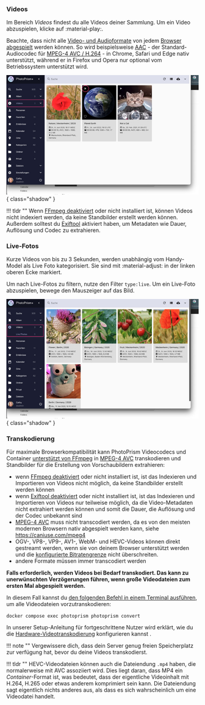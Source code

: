### Videos ###
Im Bereich *Videos* findest du alle Videos deiner Sammlung. Um ein Video abzuspielen, klicke auf :material-play:.

Beachte, dass nicht alle [Video- und Audioformate](https://caniuse.com/?search=video%20format) von jedem [Browser abgespielt](https://docs.photoprism.app/getting-started/troubleshooting/browsers/) werden können. 
So wird beispielsweise [AAC](https://caniuse.com/aac) - der Standard-Audiocodec für [MPEG-4 AVC / H.264](https://caniuse.com/mpeg4) - in Chrome, Safari und Edge nativ unterstützt, 
während er in Firefox und Opera nur optional vom Betriebssystem unterstützt wird.

![Screenshot](img/videos-german.jpg){ class="shadow" }

!!! tldr ""
    Wenn [FFmpeg deaktiviert](../settings/advanced.md#deaktiviere-ffmpeg) oder nicht installiert ist, können Videos nicht indexiert werden, da keine Standbilder erstellt werden können.
    Außerdem solltest du [Exiftool](../settings/advanced.md#deaktiviere-exiftool) aktiviert haben, um Metadaten wie Dauer, Auflösung und Codec zu extrahieren.

### Live-Fotos ###
Kurze Videos von bis zu 3 Sekunden, werden unabhängig vom Handy-Model als Live Foto kategorisiert.
Sie sind mit :material-adjust: in der linken oberen Ecke markiert.

Um nach Live-Fotos zu filtern, nutze den Filter `type:live`. Um ein Live-Foto abzuspielen, bewege den Mauszeiger auf das Bild.

![Screenshot](img/live-photo-german.jpg){ class="shadow" }

### Transkodierung ###

Für maximale Browserkompatibilität kann PhotoPrism Videocodecs und Container [unterstützt von FFmpeg](https://www.ffmpeg.org/documentation.html) in [MPEG-4 AVC](https://en.wikipedia.org/wiki/MPEG-4) transkodieren und Standbilder für die Erstellung von Vorschaubildern extrahieren:

- wenn [FFmpeg deaktiviert](../settings/advanced.md#deaktiviere-ffmpeg) oder nicht installiert ist, ist das Indexieren und Importieren von Videos nicht möglich, da keine Standbilder erstellt werden können
- wenn [Exiftool deaktiviert](../settings/advanced.md#deaktiviere-exiftool) oder nicht installiert ist, ist das Indexieren und Importieren von Videos nur teilweise möglich, da die Video-Metadaten nicht extrahiert werden können und somit die Dauer, die Auflösung und der Codec unbekannt sind
- [MPEG-4 AVC](https://en.wikipedia.org/wiki/MPEG-4) muss nicht transcodiert werden, da es von den meisten modernen Browsern nativ abgespielt werden kann, siehe https://caniuse.com/mpeg4
- OGV-, VP8-, VP9-, AV1-, WebM- und HEVC-Videos können direkt gestreamt werden, wenn sie von deinem Browser unterstützt werden und die [konfigurierte Bitratengrenze](https://docs.photoprism.app/getting-started/config-options/#file-converters) nicht überschreiten.
- andere Formate müssen immer transcodiert werden


**Falls erforderlich, werden Videos bei Bedarf transkodiert. Das kann zu unerwünschten Verzögerungen führen, wenn große Videodateien zum ersten Mal abgespielt werden.**

In diesem Fall kannst du [den folgenden Befehl in einem Terminal ausführen](https://docs.photoprism.app/getting-started/docker-compose/#command-line-interface), um alle Videodateien vorzutranskodieren:

```
docker compose exec photoprism photoprism convert
```

In unserer Setup-Anleitung für fortgeschrittene Nutzer wird erklärt, wie du die [Hardware-Videotranskodierung](https://docs.photoprism.app/getting-started/advanced/transcoding/) konfigurieren kannst .

!!! note ""
    Vergewissere dich, dass dein Server genug freien Speicherplatz zur verfügung hat, bevor du deine Videos transkodierst. 

!!! tldr ""
    HEVC-Videodateien können auch die Dateiendung `.mp4` haben, die normalerweise mit AVC assoziiert wird. Dies liegt daran, dass MP4 ein
    *Container*-Format ist, was bedeutet, dass der eigentliche Videoinhalt mit H.264, H.265 oder etwas anderem komprimiert sein kann.
    Die Dateiendung sagt eigentlich nichts anderes aus, als dass es sich wahrscheinlich um eine Videodatei handelt.